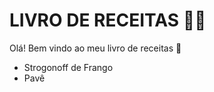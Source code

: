 # LIVRO DE RECEITAS :man_cook:

Olá! Bem vindo ao meu livro de receitas :shallow_pan_of_food:

- Strogonoff de Frango
- Pavê
